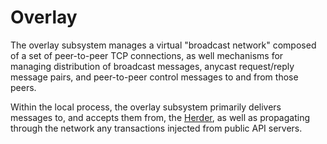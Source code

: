 # Overlay

The overlay subsystem manages a virtual "broadcast network" composed of a set of
peer-to-peer TCP connections, as well mechanisms for managing distribution of
broadcast messages, anycast request/reply message pairs, and peer-to-peer control
messages to and from those peers.

Within the local process, the overlay subsystem primarily delivers messages to,
and accepts them from, the [Herder](../herder), as well as propagating through
the network any transactions injected from public API servers.